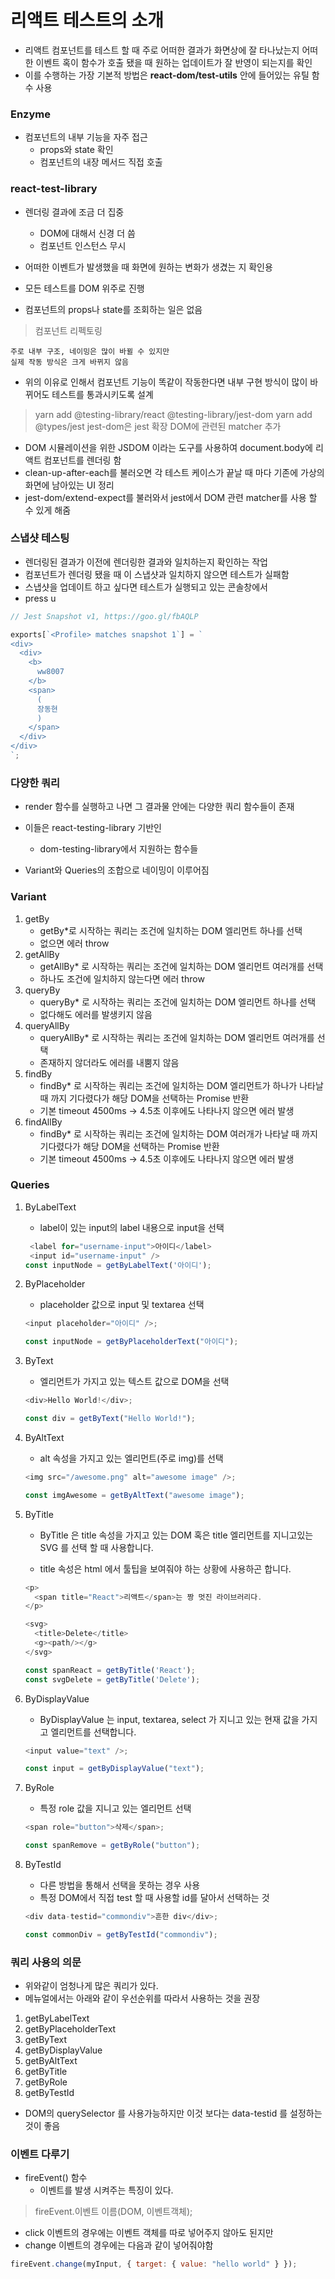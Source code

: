 # 리액트 테스트의 소개

- 리액트 컴포넌트를 테스트 할 때 주로 어떠한 결과가 화면상에 잘 타나났는지 어떠한 이벤트 혹이 함수가 호출 됐을 때 원하는 업데이트가 잘 반영이 되는지를 확인
- 이를 수행하는 가장 기본적 방법은 **react-dom/test-utils** 안에 들어있는 유틸 함수 사용

### Enzyme

- 컴포넌트의 내부 기능을 자주 접근
  - props와 state 확인
  - 컴포넌트의 내장 메서드 직접 호출

### react-test-library

- 렌더링 결과에 조금 더 집중
  - DOM에 대해서 신경 더 씀
  - 컴포넌트 인스턴스 무시
- 어떠한 이벤트가 발생했을 때 화면에 원하는 변화가 생겼는 지 확인용

- 모든 테스트를 DOM 위주로 진행
- 컴포넌트의 props나 state를 조회하는 일은 없음

> 컴포넌트 리펙토링

    주로 내부 구조, 네이밍은 많이 바뀔 수 있지만
    실제 작동 방식은 크게 바뀌지 않음

- 위의 이유로 인해서 컴포넌트 기능이 똑같이 작동한다면 내부 구현 방식이 많이 바뀌어도 테스트를 통과시키도록 설계

> yarn add @testing-library/react @testing-library/jest-dom
> yarn add @types/jest
> jest-dom은 jest 확장 DOM에 관련된 matcher 추가

- DOM 시뮬레이션을 위한 JSDOM 이라는 도구를 사용하여 document.body에 리액트 컴포넌트를 렌더링 함
- clean-up-after-each를 불러오면 각 테스트 케이스가 끝날 때 마다 기존에 가상의 화면에 남아있는 UI 정리
- jest-dom/extend-expect를 불러와서 jest에서 DOM 관련 matcher를 사용 할 수 있게 해줌

### 스냅샷 테스팅

- 렌더링된 결과가 이전에 렌더링한 결과와 일치하는지 확인하는 작업
- 컴포넌트가 렌더링 됐을 때 이 스냅샷과 일치하지 않으면 테스트가 실패함
- 스냅샷을 업데이트 하고 싶다면 테스트가 실행되고 있는 콘솔창에서
- press u

```js
// Jest Snapshot v1, https://goo.gl/fbAQLP

exports[`<Profile> matches snapshot 1`] = `
<div>
  <div>
    <b>
      ww8007
    </b>
    <span>
      (
      장동현
      )
    </span>
  </div>
</div>
`;
```

### 다양한 쿼리

- render 함수를 실행하고 나면 그 결과물 안에는 다양한 쿼리 함수들이 존재
- 이들은 react-testing-library 기반인

  - dom-testing-library에서 지원하는 함수들

- Variant와 Queries의 조합으로 네이밍이 이루어짐

### Variant

1. getBy
   - getBy\*로 시작하는 쿼리는 조건에 일치하는 DOM 엘리먼트 하나를 선택
   - 없으면 에러 throw
2. getAllBy
   - getAllBy\* 로 시작하는 쿼리는 조건에 일치하는 DOM 엘리먼트 여러개를 선택
   - 하나도 조건에 일치하지 않는다면 에러 throw
3. queryBy
   - queryBy\* 로 시작하는 쿼리는 조건에 일치하는 DOM 엘리먼트 하나를 선택
   - 없다해도 에러를 발생키지 않음
4. queryAllBy
   - queryAllBy\* 로 시작하는 쿼리는 조건에 일치하는 DOM 엘리먼트 여러개를 선택
   - 존재하지 않더라도 에러를 내뿜지 않음
5. findBy
   - findBy\* 로 시작하는 쿼리는 조건에 일치하는 DOM 엘리먼트가 하나가 나타날 때 까지 기다렸다가 해당 DOM을 선택하는 Promise 반환
   - 기본 timeout 4500ms -> 4.5초 이후에도 나타나지 않으면 에러 발생
6. findAllBy
   - findBy\* 로 시작하는 쿼리는 조건에 일치하는 DOM 여러개가 나타날 때 까지 기다렸다가 해당 DOM을 선택하는 Promise 반환
   - 기본 timeout 4500ms -> 4.5초 이후에도 나타나지 않으면 에러 발생

### Queries

1. ByLabelText

   - label이 있는 input의 label 내용으로 input을 선택

   ```js
    <label for="username-input">아이디</label>
    <input id="username-input" />
   const inputNode = getByLabelText('아이디');
   ```

2. ByPlaceholder

   - placeholder 값으로 input 및 textarea 선택

   ```js
   <input placeholder="아이디" />;

   const inputNode = getByPlaceholderText("아이디");
   ```

3. ByText

   - 엘리먼트가 가지고 있는 텍스트 값으로 DOM을 선택

   ```js
   <div>Hello World!</div>;

   const div = getByText("Hello World!");
   ```

4. ByAltText

   - alt 속성을 가지고 있는 엘리먼트(주로 img)를 선택

   ```js
   <img src="/awesome.png" alt="awesome image" />;

   const imgAwesome = getByAltText("awesome image");
   ```

5. ByTitle

   - ByTitle 은 title 속성을 가지고 있는 DOM 혹은 title 엘리먼트를 지니고있는 SVG 를 선택 할 때 사용합니다.

   - title 속성은 html 에서 툴팁을 보여줘야 하는 상황에 사용하곤 합니다.

   ```js
   <p>
     <span title="React">리액트</span>는 짱 멋진 라이브러리다.
   </p>

   <svg>
     <title>Delete</title>
     <g><path/></g>
   </svg>

   const spanReact = getByTitle('React');
   const svgDelete = getByTitle('Delete');
   ```

6. ByDisplayValue

   - ByDisplayValue 는 input, textarea, select 가 지니고 있는 현재 값을 가지고 엘리먼트를 선택합니다.

   ```js
   <input value="text" />;

   const input = getByDisplayValue("text");
   ```

7. ByRole

   - 특정 role 값을 지니고 있는 엘리먼트 선택

   ```js
   <span role="button">삭제</span>;

   const spanRemove = getByRole("button");
   ```

8. ByTestId

   - 다른 방법을 통해서 선택을 못하는 경우 사용
   - 특정 DOM에서 직접 test 할 때 사용할 id를 달아서 선택하는 것

   ```js
   <div data-testid="commondiv">흔한 div</div>;

   const commonDiv = getByTestId("commondiv");
   ```

### 쿼리 사용의 의문

- 위와같이 엄청나게 많은 쿼리가 있다.
- 메뉴얼에서는 아래와 같이 우선순위를 따라서 사용하는 것을 권장

1. getByLabelText
2. getByPlaceholderText
3. getByText
4. getByDisplayValue
5. getByAltText
6. getByTitle
7. getByRole
8. getByTestId

- DOM의 querySelector 를 사용가능하지만 이것 보다는 data-testid 를 설정하는 것이 좋음

### 이벤트 다루기

- fireEvent() 함수
  - 이벤트를 발생 시켜주는 특징이 있다.

> fireEvent.이벤트 이름(DOM, 이벤트객체);

- click 이벤트의 경우에는 이벤트 객체를 따로 넣어주지 않아도 된지만
- change 이벤트의 경우에는 다음과 같이 넣어줘야함

```js
fireEvent.change(myInput, { target: { value: "hello world" } });
```
